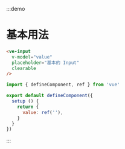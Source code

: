 :::demo

# 基本用法

```html
<ve-input
  v-model="value" 
  placeholder="基本的 Input"
  clearable
/>
```

```js
import { defineComponent, ref } from 'vue'

export default defineComponent({
  setup () {
    return {
      value: ref(''),
    }
  }
})
```

:::